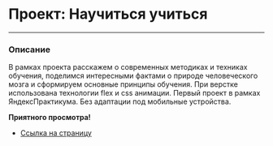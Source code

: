 # Проект: Научиться учиться
------
### Описание
В рамках проекта расскажем о современных методиках и техниках обучения, поделимся интересными фактами о природе человеческого мозга и сформируем основные принципы обучения.
При верстке использована технологии flex и css анимации. Первый проект в рамках ЯндексПрактикума. Без адаптации под мобильные устройства.

 **Приятного просмотра!**  
* [Ссылка на страницу](https://dmitriy-lab.github.io/YANDEX-project-2-3-sprint/)
